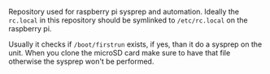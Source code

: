 Repository used for raspberry pi sysprep and automation. Ideally the <code>rc.local</code> in this repository should be symlinked to <code>/etc/rc.local</code> on the raspberry pi.

Usually it checks if <code>/boot/firstrun</code> exists, if yes, than it do a sysprep on the unit. When you clone the microSD card make sure to have that file otherwise the sysprep won't be performed.
